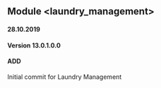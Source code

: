 ## Module <laundry_management>

#### 28.10.2019
#### Version 13.0.1.0.0
#### ADD
Initial commit for Laundry Management



